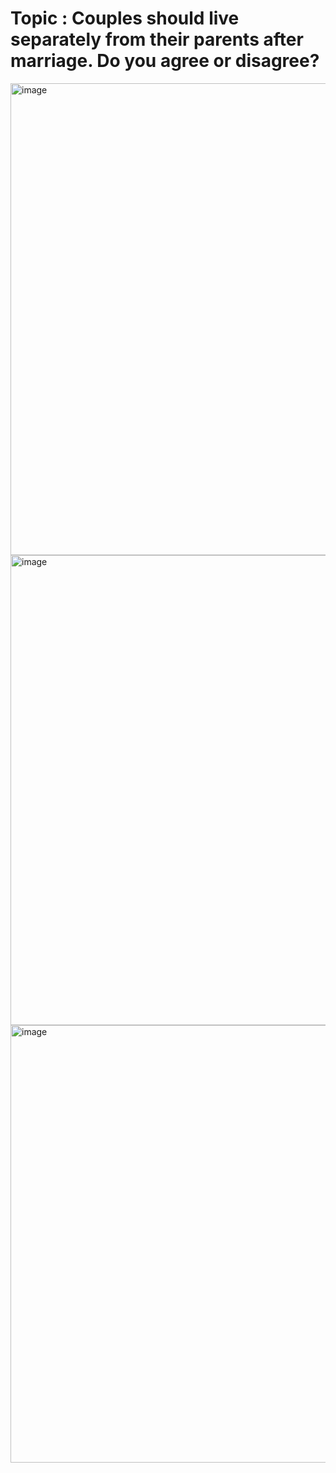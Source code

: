 # Topic : Couples should live separately from their parents after marriage. Do you agree or disagree?
<img width="581" height="755" alt="image" src="https://github.com/user-attachments/assets/4133a74c-782b-42e4-99ab-d76e881f8463" />
<img width="586" height="752" alt="image" src="https://github.com/user-attachments/assets/4e594321-5bec-494f-b861-0b8d7d576145" />
<img width="580" height="700" alt="image" src="https://github.com/user-attachments/assets/0a6e1d58-5d50-4be5-81a1-c7cd60f17e5c" />
